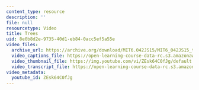 ```yaml
---
content_type: resource
description: ''
file: null
resourcetype: Video
title: Trees
uid: 8e0b8d2e-9735-40d1-eb84-0acc5ef5a55e
video_files:
  archive_url: https://archive.org/download/MIT6.042JS15/MIT6_042JS15_treedefs_video_ipod.mp4
  video_captions_file: https://open-learning-course-data-rc.s3.amazonaws.com/6-042j-mathematics-for-computer-science-spring-2015/ae1fea2b4eb056e4893ec74a8f8708a8_ZEsk64C0fJg.vtt
  video_thumbnail_file: https://img.youtube.com/vi/ZEsk64C0fJg/default.jpg
  video_transcript_file: https://open-learning-course-data-rc.s3.amazonaws.com/6-042j-mathematics-for-computer-science-spring-2015/fab0a5db3098ecfeb124931a5d62c034_ZEsk64C0fJg.pdf
video_metadata:
  youtube_id: ZEsk64C0fJg
---
```


